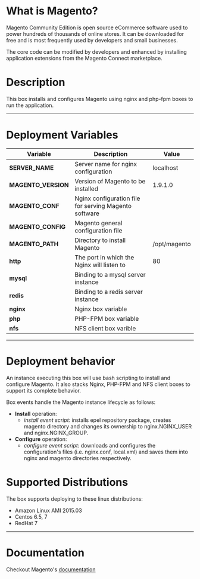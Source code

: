 # What is Magento?
Magento Community Edition is open source eCommerce software used to power hundreds of thousands of online stores. It can be downloaded for free and is most frequently used by developers and small businesses.

The core code can be modified by developers and enhanced by installing application extensions from the Magento Connect marketplace.

# Description
This box installs and configures Magento using nginx and php-fpm boxes to run the application.

***

# Deployment Variables
|  Variable                  | Description                                                      | Value                 |
|----------------------------|------------------------------------------------------------------|-----------------------|
|   **SERVER_NAME** | Server name for nginx configuration |localhost|
|   **MAGENTO_VERSION** | Version of Magento to be installed |1.9.1.0|
|   **MAGENTO_CONF** | Nginx configuration file for serving Magento software| |
|   **MAGENTO_CONFIG** | Magento general configuration file | |
|   **MAGENTO_PATH** | Directory to install Magento |/opt/magento|
|   **http** | The port in which the Nginx will listen to|80|
|   **mysql** | Binding to a mysql server instance||
|   **redis** | Binding to a redis server instance||
|   **nginx** | Nginx box variable||
|   **php** | PHP-FPM box variable||
|   **nfs** | NFS client box varible|||

***

# Deployment behavior
An instance executing this box will use bash scripting to install and configure Magento. It also stacks Nginx, PHP-FPM and NFS client boxes to support its complete behavior.  

Box events handle the Magento instance lifecycle as follows:

+ **Install** operation:
    * *install event script:* installs epel repository package, creates magento directory and changes its ownership to nginx.NGINX_USER and nginx.NGINX_GROUP.
+ **Configure** operation:
	* *configure event script:* downloads and configures the configuration's files (i.e. nginx.conf, local.xml) and saves them into nginx and magento directories respectively.

# Supported Distributions
The box supports deploying to these linux distributions:

* Amazon Linux AMI 2015.03
* Centos 6.5, 7
* RedHat 7

***

# Documentation

Checkout Magento's [documentation](http://magento.com/help/documentation)
